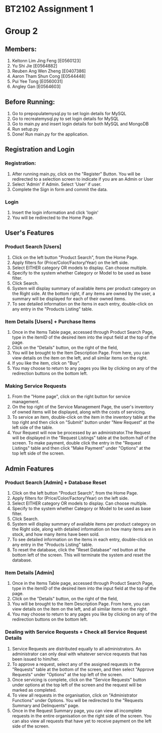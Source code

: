# BT2102 Assignment 1
# Group 2

## Members:
1. Keltonn Lim Jing Feng  [E0560123]
2. Yu Shi Jie             [E0564882]
3. Reuben Ang Wen Zheng   [E0407386]
4. Aaron Tham Shun Cong   [E0544448]
5. Pui Yee Tong           [E0560031]
6. Angley Gan             [E0564603]


## Before Running:
1. Go to prepopulatemysql.py to set login details for MySQL
2. Go to recreatemysql.py to set login details for MySQL
3. Go to main.py and insert login details for both MySQL and MongoDB
4. Run setup.py
5. Done! Run main.py for the application.

## Registration and Login

### Registration:
1. After running main.py, click on the "Register" Button. You will be redirected to a selection screen to indicate if you are an Admin or User
2. Select 'Admin' if Admin. Select 'User' if user.
3. Complete the Sign in form and commit the data.

### Login
1. Insert the login information and click 'login'
2. You will be redirected to the Home Page.

## User's Features

### Product Search [Users]
1. Click on the left button "Product Search", from the Home Page.
2. Apply filters for (Price/Color/Factory/Year) on the left side.
3. Select EITHER category OR models to display. Can choose multiple.
4. Specify to the system whether Category or Model to be used as base filter.
5. Click Search.
6. System will display summary of available items per product category on the Right side. At the bottom right, if any items are owned by the user, a summary will be displayed for each of their owned items.
7. To see detailed information on the items in each entry, double-click on any entry in the "Products Listing" table.

### Item Details [Users] + Purchase Items
1. Once in the Items Table page, accessed through Product Search Page, type in the itemID of the desired item into the input field at the top of the page.
2. Click on the "Details" button, on the right of the field,
3. You will be brought to the Item Description Page. From here, you can view details on the item on the left, and all similar items on the right.
4. If you like the item, click on "Buy".
5. You may choose to return to any pages you like by clicking on any of the redirection buttons on the bottom left.

### Making Service Requests
1. From the "Home page", click on the right button for service management.
2. On the top right of the Service Management Page, the user's inventory of owned items will be displayed, along with the costs of servicing.
3. To service an item, double-click on the item in the inventory table at the top right and then click on "Submit" button under "New Request" at the left side of the table.
4. Your Request will now be processed by an administrator.The Request will be displayed in the "Request Listings" table at the bottom half of the screen. To make payment, double click the entry in the "Request Listings" table and then click "Make Payment" under "Options" at the top left side of the screen.

## Admin Features
### Product Search [Admin] + Database Reset
1. Click on the left button "Product Search", from the Home Page.
2. Apply filters for (Price/Color/Factory/Year) on the left side.
3. Select EITHER category OR models to display. Can choose multiple.
4. Specify to the system whether Category or Model to be used as base filter.
5. Click Search.
6. System will display summary of available items per product category on the Right side, along with detailed information on how many items are in stock, and how many items have been sold.
7. To see detailed information on the items in each entry, double-click on any entry in the "Products Listing" table.
8. To reset the database, click the "Reset Database" red button at the bottom left of the screen. This will terminate the system and reset the database.

### Item Details [Admin]
1. Once in the Items Table page, accessed through Product Search Page, type in the itemID of the desired item into the input field at the top of the page.
2. Click on the "Details" button, on the right of the field,
3. You will be brought to the Item Description Page. From here, you can view details on the item on the left, and all similar items on the right.
4. You may choose to return to any pages you like by clicking on any of the redirection buttons on the bottom left.

### Dealing with Service Requests + Check all Service Request Details
1. Service Requests are distributed equally to all administrators. An administrator can only deal with whatever service requests that has been issued to him/her.
2. To approve a request, select any of the assigned requests in the "Requests" table at the bottom of the screen, and then select "Approve Requests" under "Options" at the top left of the screen.
3. Once servicing is complete, click on the "Service Requests" button under options at the top left of the screen and the request will be marked as completed.
4. To view all requests in the organisation, click on "Administrator Functions" under Options. You will be redirected to the "Requests Summary and Delinquents" page.
5. Once in the Request Summary page, you can view all incomplete requests in the entire organisation on the right side of the screen. You can also view all requests that have yet to receive payment on the left side of the screen.

